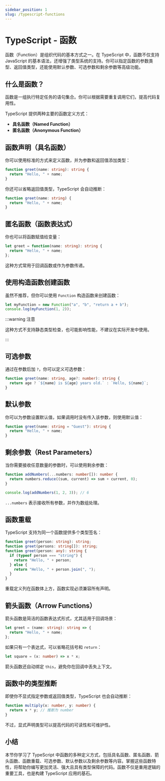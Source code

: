 ```yaml
---
sidebar_position: 1
slug: /typescript-functions
---
```


# TypeScript - 函数

函数（Function）是组织代码的基本方式之一。在 TypeScript 中，函数不仅支持 JavaScript 的基本语法，还增强了类型系统的支持。你可以指定函数的参数类型、返回值类型，还能使用默认参数、可选参数和剩余参数等高级功能。



## 什么是函数？

函数是一组执行特定任务的语句集合。你可以根据需要重复调用它们，提高代码复用性。

TypeScript 提供两种主要的函数定义方式：

- **具名函数（Named Function）**
- **匿名函数（Anonymous Function）**



## 函数声明（具名函数）

你可以使用标准的方式来定义函数，并为参数和返回值添加类型：

```typescript
function greet(name: string): string {
  return "Hello, " + name;
}
```

你还可以省略返回值类型，TypeScript 会自动推断：

```typescript
function greet(name: string) {
  return "Hello, " + name;
}
```



## 匿名函数（函数表达式）

你也可以将函数赋值给变量：

```typescript
let greet = function(name: string): string {
  return "Hello, " + name;
};
```

这种方式常用于回调函数或作为参数传递。



## 使用构造函数创建函数

虽然不推荐，但你可以使用 `Function` 构造函数来创建函数：

```typescript
let myFunction = new Function("a", "b", "return a + b");
console.log(myFunction(1, 2));
```

:::warning 注意

这种方式不支持静态类型检查，也可能影响性能，不建议在实际开发中使用。

:::



## 可选参数

通过在参数后加 `?`，你可以定义可选参数：

```typescript
function greet(name: string, age?: number): string {
  return age ? `${name} is ${age} years old.` : `Hello, ${name}`;
}
```



## 默认参数

你可以为参数设置默认值，如果调用时没有传入该参数，则使用默认值：

```typescript
function greet(name: string = "Guest"): string {
  return "Hello, " + name;
}
```



## 剩余参数（Rest Parameters）

当你需要接收任意数量的参数时，可以使用剩余参数：

```typescript
function addNumbers(...numbers: number[]): number {
  return numbers.reduce((sum, current) => sum + current, 0);
}

console.log(addNumbers(1, 2, 3)); // 6
```

`...numbers` 表示接收所有参数，并作为数组处理。



## 函数重载

TypeScript 支持为同一个函数提供多个类型签名：

```typescript
function greet(person: string): string;
function greet(persons: string[]): string;
function greet(person: any): string {
  if (typeof person === "string") {
    return "Hello, " + person;
  } else {
    return "Hello, " + person.join(", ");
  }
}
```

重载定义列在函数体上方，函数实现必须兼容所有声明。



## 箭头函数（Arrow Functions）

箭头函数是简洁的函数表达式形式，尤其适用于回调场景：

```typescript
let greet = (name: string): string => {
  return "Hello, " + name;
};
```

如果只有一个表达式，可以省略花括号和 `return`：

```typescript
let square = (x: number) => x * x;
```

箭头函数还自动绑定 `this`，避免你在回调中丢失上下文。



## 函数中的类型推断

即使你不显式指定参数或返回值类型，TypeScript 也会自动推断：

```typescript
function multiply(x: number, y: number) {
  return x * y; // 推断为 number
}
```

不过，显式声明类型可以提高代码的可读性和可维护性。



## 小结

本节你学习了 TypeScript 中函数的多种定义方式，包括具名函数、匿名函数、箭头函数、函数重载、可选参数、默认参数以及剩余参数等内容。掌握这些函数特性，将帮助你编写更加灵活、强大且具有类型保障的代码。函数不仅是重用逻辑的重要工具，也是构建 TypeScript 应用的基石。
